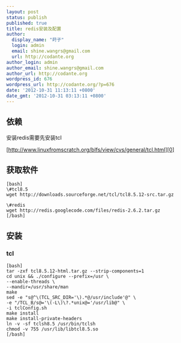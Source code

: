 ```yaml
---
layout: post
status: publish
published: true
title: redis安装及配置
author:
  display_name: "莳子"
  login: admin
  email: shine.wangrs@gmail.com
  url: http://codante.org
author_login: admin
author_email: shine.wangrs@gmail.com
author_url: http://codante.org
wordpress_id: 676
wordpress_url: http://codante.org/?p=676
date: '2012-10-31 11:13:11 +0800'
date_gmt: '2012-10-31 03:13:11 +0800'
---
```



## 依赖

安装redis需要先安装tcl

[http://www.linuxfromscratch.org/blfs/view/cvs/general/tcl.html][0]

## 获取软件

    [bash]
    \#tcl8.5
    wget http://downloads.sourceforge.net/tcl/tcl8.5.12-src.tar.gz
    
    \#redis
    wget http://redis.googlecode.com/files/redis-2.6.2.tar.gz
    [/bash]

## 安装

### tcl

    [bash]
    tar -zxf tcl8.5.12-html.tar.gz --strip-components=1
    cd unix && ./configure --prefix=/usr \
    --enable-threads \
    --mandir=/usr/share/man
    make
    sed -e "s@^\(TCL_SRC_DIR='\).*@/usr/include'@" \
    -e "/TCL_B/s@='\(-L\)\?.*unix@='/usr/lib@" \
    -i tclConfig.sh
    make install
    make install-private-headers
    ln -v -sf tclsh8.5 /usr/bin/tclsh
    chmod -v 755 /usr/lib/libtcl8.5.so
    [/bash]


[0]: http://www.linuxfromscratch.org/blfs/view/cvs/general/tcl.html "tcl"